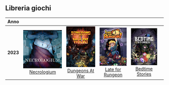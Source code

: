 ## Libreria giochi

| Anno | | | | | |
| ---- | :--: | :--: | :--: | :--: | :--: |
| **2023** | [![Necrologium](https://github.com/TheSignAcademy/.github/blob/main/profile/media/2022/Necrologium.png?raw=true)](https://github.com/TheSignAcademy/tw_necrologium) <br/> [Necrologium](https://github.com/TheSignAcademy/tw_necrologium) | [![Dungeons at War](https://github.com/TheSignAcademy/.github/blob/main/profile/media/2022/DungeonsAtWar.png?raw=true)](https://github.com/TheSignAcademy/tw_dungeonsatwar) <br/> [Dungeons At War](https://github.com/TheSignAcademy/tw_dungeonsatwar) | [![Late for Rungeon](https://github.com/TheSignAcademy/.github/blob/main/profile/media/2022/LateForRungeon.png?raw=true)](https://github.com/TheSignAcademy/tw_rungeon) <br/> [Late for Rungeon](https://github.com/TheSignAcademy/tw_rungeon) | [![Bedtime Stories](https://github.com/TheSignAcademy/.github/blob/main/profile/media/2022/BedtimeStories.png?raw=true)](https://github.com/TheSignAcademy/tw_bedtimestories) <br/> [Bedtime Stories](https://github.com/TheSignAcademy/tw_bedtimestories) |
